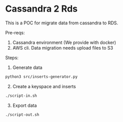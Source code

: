 # Cassandra 2 Rds

This is a POC for migrate data from cassandra to RDS.

Pre-reqs:

1. Cassandra environment (We provide with docker)
2. AWS cli. Data migration needs upload files to S3


Steps:

1. Generate data

```sh
python3 src/inserts-generator.py
```

2. Create a keyspace and inserts

```sh
./script-in.sh
```
3. Export data

```sh
./script-out.sh
```